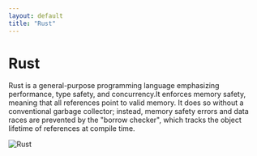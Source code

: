 ```yaml
---
layout: default
title: "Rust"
---
```


# Rust

Rust is a general-purpose programming language emphasizing performance, type safety, and concurrency.It enforces memory safety, meaning that all references point to valid memory. It does so without a conventional garbage collector; instead, memory safety errors and data races are prevented by the "borrow checker", which tracks the object lifetime of references at compile time.

![Rust](https://www.tiobe.com/wp-content/themes/tiobe/tiobe-index/images/Rust.png)
